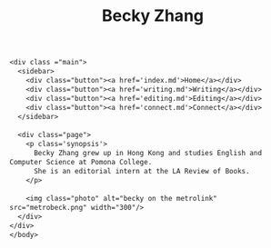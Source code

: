   <head>
    <meta charset='UTF-8'/>
    <meta name="viewport" content="width=device-width, initial-scale=1.0">
    <link rel='stylesheet' href='styles.css'/>
    <title>Becky Zhang</title>
  </head>

  <body>
    <header>
      <h1>Becky Zhang</h1>
    </header>

    <div class ="main">
      <sidebar>
        <div class="button"><a href='index.md'>Home</a></div>
        <div class="button"><a href='writing.md'>Writing</a></div>
        <div class="button"><a href='editing.md'>Editing</a></div>
        <div class="button"><a href='connect.md'>Connect</a></div>
      </sidebar>

      <div class="page">
        <p class='synopsis'>
          Becky Zhang grew up in Hong Kong and studies English and Computer Science at Pomona College.
          She is an editorial intern at the LA Review of Books.
        </p>

        <img class="photo" alt="becky on the metrolink" src="metrobeck.png" width="300"/>
      </div>
    </div>
    </body>
